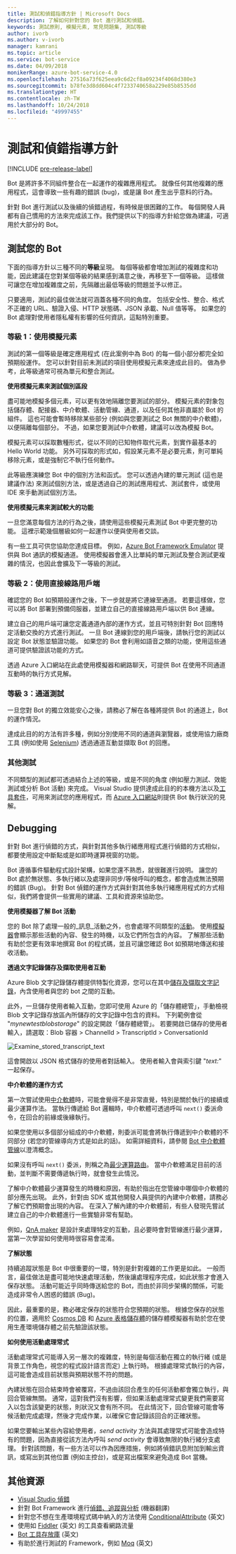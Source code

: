```yaml
---
title: 測試和偵錯指導方針 | Microsoft Docs
description: 了解如何針對您的 Bot 進行測試和偵錯。
keywords: 測試原則, 模擬元素, 常見問題集, 測試等級
author: ivorb
ms.author: v-ivorb
manager: kamrani
ms.topic: article
ms.service: bot-service
ms.date: 04/09/2018
monikerRange: azure-bot-service-4.0
ms.openlocfilehash: 27516a73f625eea9c6d2cf8a09234f4068d380e3
ms.sourcegitcommit: b78fe3d8dd604c4f7233740658a229e85b8535dd
ms.translationtype: HT
ms.contentlocale: zh-TW
ms.lasthandoff: 10/24/2018
ms.locfileid: "49997455"
---
```

# <a name="testing-and-debugging-guidelines"></a>測試和偵錯指導方針

[!INCLUDE [pre-release-label](../includes/pre-release-label.md)]

Bot 是將許多不同組件整合在一起運作的複雜應用程式。 就像任何其他複雜的應用程式，這會導致一些有趣的錯誤 (bug)，或是讓 Bot 產生出乎意料的行為。

針對 Bot 進行測試以及後續的偵錯過程，有時候是很困難的工作。 每個開發人員都有自己慣用的方法來完成該工作。我們提供以下的指導方針給您做為建議，可適用於大部分的 Bot。

## <a name="testing-your-bot"></a>測試您的 Bot

下面的指導方針以三種不同的**等級**呈現。  每個等級都會增加測試的複雜度和功能，因此建議在您對某個等級的結果感到滿意之後，再移至下一個等級。 這樣做可讓您在增加複雜度之前，先隔離出最低等級的問題並予以修正。

只要適用，測試的最佳做法就可涵蓋各種不同的角度。 包括安全性、整合、格式不正確的 URL、驗證入侵、HTTP 狀態碼、JSON 承載、Null 值等等。 如果您的 Bot 處理對使用者隱私權有影響的任何資訊，這點特別重要。

### <a name="level-1-use-mock-elements"></a>等級 1：使用模擬元素

測試的第一個等級是確定應用程式 (在此案例中為 Bot) 的每一個小部分都完全如預期般運作。 您可以針對目前未測試的項目使用模擬元素來達成此目的。 做為參考，此等級通常可視為單元和整合測試。

**使用模擬元素來測試個別區段**

盡可能地模擬多個元素，可以更有效地隔離您要測試的部分。 模擬元素的對象包括儲存體、配接器、中介軟體、活動管線、通道，以及任何其他非直屬於 Bot 的組件。 這也可能會暫時移除某些部分 (例如與您要測試之 Bot 無關的中介軟體)，以便隔離每個部分。 不過，如果您要測試中介軟體，建議可以改為模擬 Bot。

模擬元素可以採取數種形式，從以不同的已知物件取代元素，到實作最基本的 Hello World 功能。 另外可採取的形式如，假設某元素不是必要元素，則可單純移除元素，或是強制它不執行任何動作。 

此等級應演練您 Bot 中的個別方法和函式。 您可以透過內建的單元測試 (這也是建議作法) 來測試個別方法，或是透過自己的測試應用程式、測試套件，或使用 IDE 來手動測試個別方法。 

**使用模擬元素來測試較大的功能**

一旦您滿意每個方法的行為之後，請使用這些模擬元素測試 Bot 中更完整的功能。 這裡示範幾個層級如何一起運作以便與使用者交談。 

有一些工具可供您協助您達成目標。 例如，[Azure Bot Framework Emulator](https://github.com/Microsoft/BotFramework-Emulator) 提供與 Bot 通訊的模擬通道。 使用模擬器會進入比單純的單元測試及整合測試更複雜的情況，也因此會擴及下一等級的測試。

### <a name="level-2-use-a-direct-line-client"></a>等級 2：使用直接線路用戶端

確認您的 Bot 如預期般運作之後，下一步就是將它連線至通道。 若要這樣做，您可以將 Bot 部署到預備伺服器，並建立自己的直接線路用戶端以供 Bot 連線。
<!--IBTODO [Direct Line client](bot-builder-howto-direct-line.md)-->

建立自己的用戶端可讓您定義通道內部的運作方式，並且可特別針對 Bot 回應特定活動交換的方式進行測試。 一旦 Bot 連線到您的用戶端後，請執行您的測試以設定 Bot 狀態並驗證功能。 如果您的 Bot 會利用如語音之類的功能，使用這些通道可提供驗證該功能的方式。

透過 Azure 入口網站在此處使用模擬器和網路聊天，可提供 Bot 在使用不同通道互動時的執行方式見解。

### <a name="level-3-channel-tests"></a>等級 3：通道測試

一旦您對 Bot 的獨立效能安心之後，請務必了解在各種將提供 Bot 的通道上，Bot 的運作情況。 

達成此目的的方法有許多種，例如分別使用不同的通道與瀏覽器，或使用協力廠商工具 (例如使用 [Selenium](https://docs.seleniumhq.org/)) 透過通道互動並擷取 Bot 的回應。

### <a name="other-testing"></a>其他測試

不同類型的測試都可透過結合上述的等級，或是不同的角度 (例如壓力測試、效能測試或分析 Bot 活動) 來完成。 Visual Studio 提供達成此目的的本機方法以及[工具套件](https://azure.microsoft.com/en-us/solutions/dev-test/)，可用來測試您的應用程式，而 [Azure 入口網站](https://portal.azure.com)則提供 Bot 執行狀況的見解。

## <a name="debugging"></a>Debugging

針對 Bot 進行偵錯的方式，與針對其他多執行緒應用程式進行偵錯的方式相似，都要使用設定中斷點或是如即時運算視窗的功能。 

Bot 遵循事件驅動程式設計架構，如果您還不熟悉，就很難進行說明。 讓您的 Bot 處於無狀態、多執行緒以及處理非同步/等候呼叫的概念，都會造成無法預期的錯誤 (Bug)。 針對 Bot 偵錯的運作方式與針對其他多執行緒應用程式的方式相似，我們將會提供一些實用的建議、工具和資源來協助您。

**使用模擬器了解 Bot 活動**

您的 Bot 除了處理一般的_訊息_活動之外，也會處理不同類型的[活動](bot-builder-basics.md#the-activity-processing-stack)。 使用[模擬器](../bot-service-debug-emulator.md)會顯示那些活動的內容、發生的時機，以及它們所包含的內容。 了解那些活動有助於您更有效率地撰寫 Bot 的程式碼，並且可讓您確認 Bot 如預期地傳送和接收活動。

**透過文字記錄儲存及擷取使用者互動**

Azure Blob 文字記錄儲存體提供特製化資源，您可以在其中[儲存及擷取文字記錄](bot-builder-howto-v4-storage.md)，內含使用者與您的 bot 之間的互動。  

此外，一旦儲存使用者輸入互動，您即可使用 Azure 的「儲存體總管」，手動檢視 Blob 文字記錄存放區內所儲存的文字記錄中包含的資料。 下列範例會從 "_mynewtestblobstorage_" 的設定開啟「儲存體總管」。 若要開啟已儲存的使用者輸入，請選取：Blob 容器 > ChannelId > TranscriptId > ConversationId

![Examine_stored_transcript_text](./media/examine_transcript_text_in_azure.png)

這會開啟以 JSON 格式儲存的使用者對話輸入。 使用者輸入會與索引鍵 "_text:_" 一起保存。

**中介軟體的運作方式**

第一次嘗試使用[中介軟體](bot-builder-concept-middleware.md)時，可能會覺得不是非常直覺，特別是關於執行的接續或最少運算作法。 當執行傳遞給 Bot 邏輯時，中介軟體可透過呼叫 `next()` 委派命令，在回合的前緣或後緣執行。 

如果您使用以多個部分組成的中介軟體，則委派可能會將執行傳遞到中介軟體的不同部分 (若您的管線導向方式是如此的話)。 如需詳細資料，請參閱 [Bot 中介軟體管線](bot-builder-concept-middleware.md#the-bot-middleware-pipeline)以澄清概念。

如果沒有呼叫 `next()` 委派，則稱之為[最少運算路由](bot-builder-concept-middleware.md#short-circuiting)。 當中介軟體滿足目前的活動，並判斷不需要傳遞執行時，就會發生此情況。 

了解中介軟體最少運算發生的時機和原因，有助於指出在您管線中哪個中介軟體的部分應先出現。 此外，針對由 SDK 或其他開發人員提供的內建中介軟體，請務必了解它們預期會出現的內容。 在深入了解內建的中介軟體前，有些人發現先嘗試建立自己的中介軟體進行一些實驗非常有幫助。

例如，[QnA maker](bot-builder-howto-qna.md) 是設計來處理特定的互動，且必要時會對管線進行最少運算，當第一次學習如何使用時很容易會混淆。

**了解狀態**

持續追蹤狀態是 Bot 中很重要的一環，特別是針對複雜的工作更是如此。 一般而言，最佳做法是盡可能地快速處理活動，然後讓處理程序完成，如此狀態才會進入保存狀態。 活動可能近乎同時傳送給您的 Bot，而由於非同步架構的關係，可能造成非常令人困惑的錯誤 (Bug)。

因此，最重要的是，務必確定保存的狀態符合您預期的狀態。 根據您保存的狀態的位置，適用於 [Cosmos DB](https://docs.microsoft.com/en-us/azure/cosmos-db/local-emulator) 和 [Azure 表格儲存體](https://docs.microsoft.com/en-us/azure/storage/common/storage-use-emulator)的儲存體模擬器有助於您在使用生產環境儲存體之前先驗證該狀態。

**如何使用活動處理常式**

活動處理常式可能導入另一層次的複雜度，特別是每個活動在獨立的執行緒 (或是背景工作角色，視您的程式設計語言而定) 上執行時。 根據處理常式執行的內容，這可能會造成目前狀態與預期狀態不符的問題。

內建狀態在回合結束時會被覆寫，不過由該回合產生的任何活動都會獨立執行，與回合管線無關。 通常，這對我們沒有影響，但如果活動處理常式變更我們需要寫入以包含該變更的狀態，則狀況又會有所不同。 在此情況下，回合管線可能會等候活動完成處理，然後才完成作業，以確保它會記錄該回合的正確狀態。

如果您要輸出某些內容給使用者，_send activity_ 方法與其處理常式可能會造成特有的問題，因為直接從該方法內呼叫 _send activity_ 會導致無限的執行緒分支處理。 針對該問題，有一些方法可以作為因應措施，例如將偵錯訊息附加到輸出資訊，或寫出到其他位置 (例如主控台)，或是寫出檔案來避免造成 Bot 當機。


## <a name="additional-resources"></a>其他資源
* [Visual Studio 偵錯](https://docs.microsoft.com/en-us/visualstudio/debugger/index)
* 針對 Bot Framework 進行[偵錯、追蹤與分析](https://docs.microsoft.com/en-us/dotnet/framework/debug-trace-profile/) \(機器翻譯\)
* 針對您不想在生產環境程式碼中納入的方法使用 [ConditionalAttribute](https://docs.microsoft.com/en-us/dotnet/api/system.diagnostics.conditionalattribute?view=netcore-2.0) \(英文\) 
* 使用如 [Fiddler](https://www.telerik.com/fiddler) \(英文\) 的工具查看網路流量 
* [Bot 工具存放庫](https://github.com/Microsoft/botbuilder-tools) \(英文\)
* 有助於進行測試的 Framework，例如 [Moq](https://github.com/moq/moq4) \(英文\)

